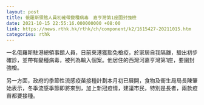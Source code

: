```yaml
---
layout: post
title: 俄羅斯領館人員初確帶變種病毒　嘉亨灣第1座圍封強檢
date: 2021-10-15 22:55:16.000000000 +08:00
link: https://news.rthk.hk/rthk/ch/component/k2/1615427-20211015.htm
categories: rthk
---
```


一名俄羅斯駐港總領事館人員，日前來港獲豁免檢疫，於家居自我隔離，驗出初步確診，並帶有變種病毒，被列為輸入個案。他居住的西灣河嘉亨灣第1座，要圍封強檢。

另一方面，政府的季節性流感疫苗接種計劃本月初已展開，食物及衞生局局長陳肇始表示，冬季流感季節即將來到，加上新冠疫情，建議市民，特別是長者，兩款疫苗都要接種。
